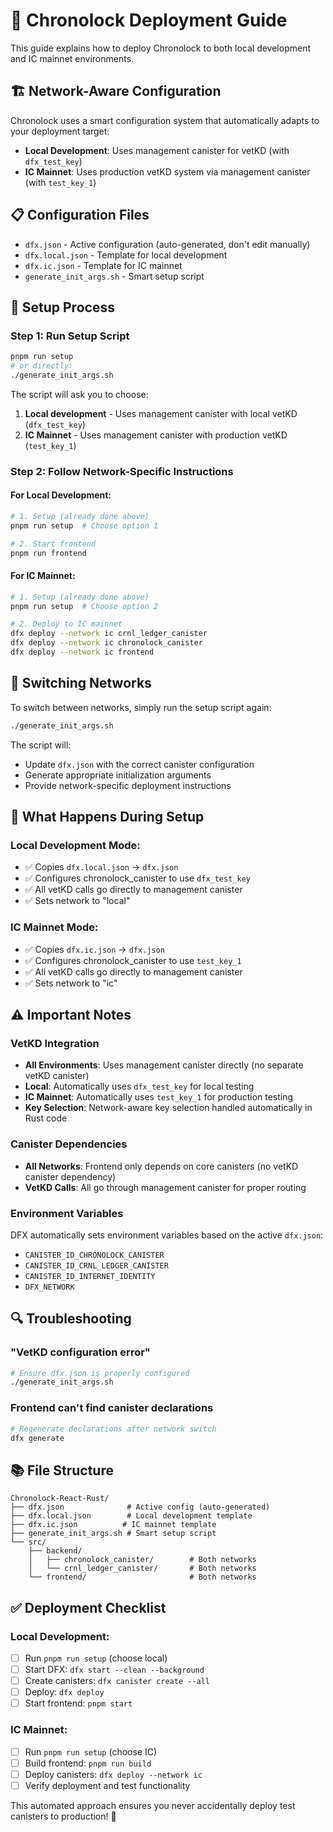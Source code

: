 # 🚀 Chronolock Deployment Guide

This guide explains how to deploy Chronolock to both local development and IC mainnet environments.

## 🏗️ **Network-Aware Configuration**

Chronolock uses a smart configuration system that automatically adapts to your deployment target:

- **Local Development**: Uses management canister for vetKD (with `dfx_test_key`)
- **IC Mainnet**: Uses production vetKD system via management canister (with `test_key_1`)

## 📋 **Configuration Files**

- `dfx.json` - Active configuration (auto-generated, don't edit manually)
- `dfx.local.json` - Template for local development
- `dfx.ic.json` - Template for IC mainnet
- `generate_init_args.sh` - Smart setup script

## 🔧 **Setup Process**

### **Step 1: Run Setup Script**

```bash
pnpm run setup
# or directly:
./generate_init_args.sh
```

The script will ask you to choose:

1. **Local development** - Uses management canister with local vetKD (`dfx_test_key`)
2. **IC Mainnet** - Uses management canister with production vetKD (`test_key_1`)

### **Step 2: Follow Network-Specific Instructions**

#### **For Local Development:**

```bash
# 1. Setup (already done above)
pnpm run setup  # Choose option 1

# 2. Start frontend
pnpm run frontend
```

#### **For IC Mainnet:**

```bash
# 1. Setup (already done above)
pnpm run setup  # Choose option 2

# 2. Deploy to IC mainnet
dfx deploy --network ic crnl_ledger_canister
dfx deploy --network ic chronolock_canister
dfx deploy --network ic frontend
```

## 🔄 **Switching Networks**

To switch between networks, simply run the setup script again:

```bash
./generate_init_args.sh
```

The script will:

- Update `dfx.json` with the correct canister configuration
- Generate appropriate initialization arguments
- Provide network-specific deployment instructions

## 🎯 **What Happens During Setup**

### **Local Development Mode:**

- ✅ Copies `dfx.local.json` → `dfx.json`
- ✅ Configures chronolock_canister to use `dfx_test_key`
- ✅ All vetKD calls go directly to management canister
- ✅ Sets network to "local"

### **IC Mainnet Mode:**

- ✅ Copies `dfx.ic.json` → `dfx.json`
- ✅ Configures chronolock_canister to use `test_key_1`
- ✅ All vetKD calls go directly to management canister
- ✅ Sets network to "ic"

## ⚠️ **Important Notes**

### **VetKD Integration**

- **All Environments**: Uses management canister directly (no separate vetKD canister)
- **Local**: Automatically uses `dfx_test_key` for local testing
- **IC Mainnet**: Automatically uses `test_key_1` for production testing
- **Key Selection**: Network-aware key selection handled automatically in Rust code

### **Canister Dependencies**

- **All Networks**: Frontend only depends on core canisters (no vetKD canister dependency)
- **VetKD Calls**: All go through management canister for proper routing

### **Environment Variables**

DFX automatically sets environment variables based on the active `dfx.json`:

- `CANISTER_ID_CHRONOLOCK_CANISTER`
- `CANISTER_ID_CRNL_LEDGER_CANISTER`
- `CANISTER_ID_INTERNET_IDENTITY`
- `DFX_NETWORK`

## 🔍 **Troubleshooting**

### **"VetKD configuration error"**

```bash
# Ensure dfx.json is properly configured
./generate_init_args.sh
```

### **Frontend can't find canister declarations**

```bash
# Regenerate declarations after network switch
dfx generate
```

## 📚 **File Structure**

```
Chronolock-React-Rust/
├── dfx.json              # Active config (auto-generated)
├── dfx.local.json        # Local development template
├── dfx.ic.json          # IC mainnet template
├── generate_init_args.sh # Smart setup script
└── src/
    ├── backend/
    │   ├── chronolock_canister/        # Both networks
    │   └── crnl_ledger_canister/       # Both networks
    └── frontend/                       # Both networks
```

## ✅ **Deployment Checklist**

### **Local Development:**

- [ ] Run `pnpm run setup` (choose local)
- [ ] Start DFX: `dfx start --clean --background`
- [ ] Create canisters: `dfx canister create --all`
- [ ] Deploy: `dfx deploy`
- [ ] Start frontend: `pnpm start`

### **IC Mainnet:**

- [ ] Run `pnpm run setup` (choose IC)
- [ ] Build frontend: `pnpm run build`
- [ ] Deploy canisters: `dfx deploy --network ic`
- [ ] Verify deployment and test functionality

This automated approach ensures you never accidentally deploy test canisters to production! 🎉
